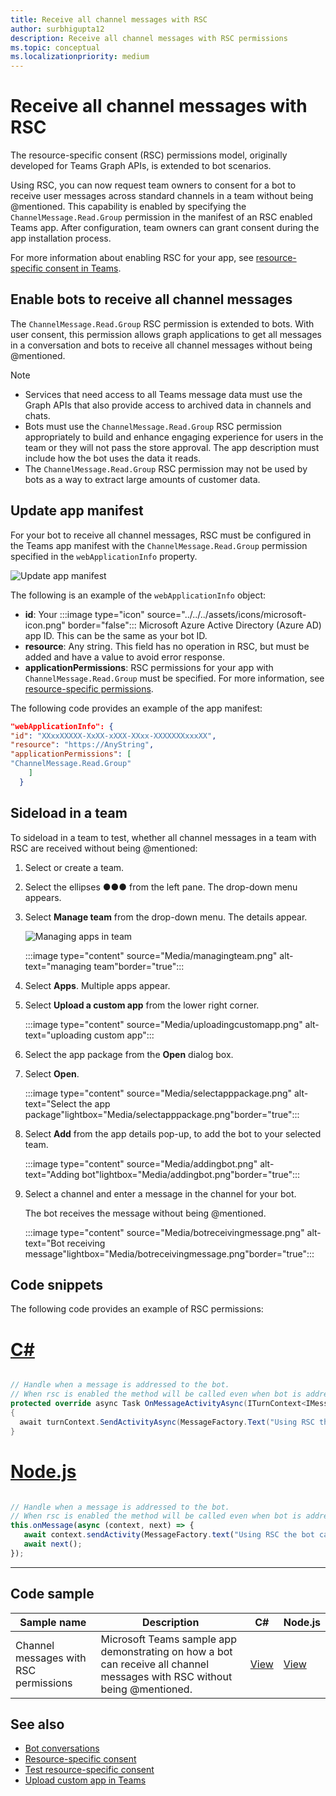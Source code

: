 ```yaml
---
title: Receive all channel messages with RSC
author: surbhigupta12
description: Receive all channel messages with RSC permissions
ms.topic: conceptual
ms.localizationpriority: medium
---
```


# Receive all channel messages with RSC

The resource-specific consent (RSC) permissions model, originally developed for Teams Graph APIs, is extended to bot scenarios.

Using RSC, you can now request team owners to consent for a bot to receive user messages across standard channels in a team without being @mentioned. This capability is enabled by specifying the `ChannelMessage.Read.Group` permission in the manifest of an RSC enabled Teams app. After configuration, team owners can grant consent during the app installation process.

For more information about enabling RSC for your app, see [resource-specific consent in Teams](/microsoftteams/platform/graph-api/rsc/resource-specific-consent#update-your-teams-app-manifest).

## Enable bots to receive all channel messages

The `ChannelMessage.Read.Group` RSC permission is extended to bots. With user consent, this permission allows graph applications to get all messages in a conversation and bots to receive all channel messages without being @mentioned.

> [!NOTE]
>
> * Services that need access to all Teams message data must use the Graph APIs that also provide access to archived data in channels and chats.
> * Bots must use the `ChannelMessage.Read.Group` RSC permission appropriately to build and enhance engaging experience for users in the team or they will not pass the store approval. The app description must include how the bot uses the data it reads.
> * The `ChannelMessage.Read.Group` RSC permission may not be used by bots as a way to extract large amounts of customer data.

## Update app manifest

For your bot to receive all channel messages, RSC must be configured in the Teams app manifest with the `ChannelMessage.Read.Group` permission specified in the `webApplicationInfo` property.

![Update app manifest](~/bots/how-to/conversations/Media/appmanifest.png)

The following is an example of the `webApplicationInfo` object:

* **id**: Your :::image type="icon" source="../../../assets/icons/microsoft-icon.png" border="false"::: Microsoft Azure Active Directory (Azure AD) app ID. This can be the same as your bot ID.
* **resource**: Any string. This field has no operation in RSC, but must be added and have a value to avoid error response.
* **applicationPermissions**: RSC permissions for your app with `ChannelMessage.Read.Group` must be specified. For more information, see [resource-specific permissions](/microsoftteams/platform/graph-api/rsc/resource-specific-consent#resource-specific-permissions).

The following code provides an example of the app manifest:

```json
"webApplicationInfo": {
"id": "XXxxXXXXX-XxXX-xXXX-XXxx-XXXXXXXxxxXX",
"resource": "https://AnyString",
"applicationPermissions": [
"ChannelMessage.Read.Group"
    ]
  }
```

## Sideload in a team

To sideload in a team to test, whether all channel messages in a team with RSC are received without being @mentioned:

1. Select or create a team.
1. Select the ellipses &#x25CF;&#x25CF;&#x25CF; from the left pane. The drop-down menu appears.
1. Select **Manage team** from the drop-down menu. The details appear.

   ![Managing apps in team](~/bots/how-to/conversations/Media/managingteam.png)

      :::image type="content" source="Media/managingteam.png" alt-text="managing team"border="true":::

1. Select **Apps**. Multiple apps appear.
1. Select **Upload a custom app** from the lower right corner.

      :::image type="content" source="Media/uploadingcustomapp.png" alt-text="uploading custom app":::
  
1. Select the app package from the **Open** dialog box.
1. Select **Open**.

      :::image type="content" source="Media/selectapppackage.png" alt-text="Select the app package"lightbox="Media/selectapppackage.png"border="true":::

1. Select **Add** from the app details pop-up, to add the bot to your selected team.

      :::image type="content" source="Media/addingbot.png" alt-text="Adding bot"lightbox="Media/addingbot.png"border="true":::

1. Select a channel and enter a message in the channel for your bot.

    The bot receives the message without being @mentioned.

      :::image type="content" source="Media/botreceivingmessage.png" alt-text="Bot receiving message"lightbox="Media/botreceivingmessage.png"border="true":::

## Code snippets

The following code provides an example of RSC permissions:

# [C#](#tab/dotnet)

```csharp

// Handle when a message is addressed to the bot. 
// When rsc is enabled the method will be called even when bot is addressed without being @mentioned
protected override async Task OnMessageActivityAsync(ITurnContext<IMessageActivity> turnContext, CancellationToken cancellationToken)
{
  await turnContext.SendActivityAsync(MessageFactory.Text("Using RSC the bot can recieve messages across channels in team without being @mentioned."));
}
```

# [Node.js](#tab/nodejs)

```javascript

// Handle when a message is addressed to the bot. 
// When rsc is enabled the method will be called even when bot is addressed without being @mentioned
this.onMessage(async (context, next) => {
   await context.sendActivity(MessageFactory.text("Using RSC the bot can recieve messages across channles in team without being @mentioned."))
   await next();
});
```

---

## Code sample

| Sample name | Description | C# |Node.js|
|-------------|-------------|------|----|
|Channel messages with RSC permissions| Microsoft Teams sample app demonstrating on how a bot can receive all channel messages with RSC without being @mentioned.| [View](https://github.com/OfficeDev/Microsoft-Teams-Samples/tree/main/samples/bot-receive-channel-messages-withRSC/csharp) | [View](https://github.com/OfficeDev/Microsoft-Teams-Samples/tree/main/samples/bot-receive-channel-messages-withRSC/nodejs) |

## See also

* [Bot conversations](/microsoftteams/platform/bots/how-to/conversations/conversation-basics)
* [Resource-specific consent](/microsoftteams/resource-specific-consent)
* [Test resource-specific consent](/microsoftteams/platform/graph-api/rsc/test-resource-specific-consent)
* [Upload custom app in Teams](~/concepts/deploy-and-publish/apps-upload.md)
